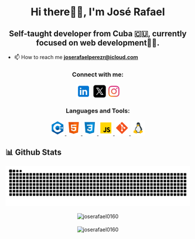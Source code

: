 <h1 align="center">Hi there👋🏻, I'm José Rafael</h1>
<h2 align="center">Self-taught developer from Cuba 🇨🇺, currently focused on web development👨‍💻.</h2>

- 📫 How to reach me **joserafaelperezr@icloud.com**
<h3 align="center">Connect with me:</h3>
<div align="center">
<a href="www.linkedin.com/in/joserafael016" target="blank"><img align="center" src="resources/icon-linkedin.png" alt="jose_rafael016" height="40" /></a>
<a href="https://twitter.com/jose_rafael016" target="blank"><img align="center" src="resources/icon-twitterx.png" alt="jose_rafael016" height="40" /></a>
<a href="https://instagram.com/jose_rafael0160" target="blank"><img align="center" src="resources/icon-instagram.png" alt="jose_rafael0160" height="30"/></a>
</div>

<h3 align="center">Languages and Tools:</h3>
<div align="center"> 
  <a href="https://www.w3schools.com/cpp/" target="_blank" rel="noreferrer"> 
    <img src="resources/icon-cpp.png" alt="cplusplus" width="40" height="40"/> 
  </a> 
  <a href="https://www.w3.org/html/" target="_blank" rel="noreferrer"> 
    <img src="resources/icon-html.png" alt="html5" width="40" height="40"/> 
  </a> 
  <a href="https://www.w3schools.com/css/" target="_blank" rel="noreferrer"> 
    <img src="resources/icon-css.png" alt="css3" width="40" height="40"/> 
  </a>
   <a href="https://developer.mozilla.org/en-US/docs/Web/JavaScript" target="_blank" rel="noreferrer"> 
    <img src="resources/icon-js.png" alt="javascript" width="40" height="40"/> 
  </a> 
  <a href="https://git-scm.com/" target="_blank" rel="noreferrer"> 
    <img src="resources/icon-git.png" alt="git" width="40" height="40"/> 
  </a> 
 
  <a href="https://www.linux.org/" target="_blank" rel="noreferrer"> 
    <img src="resources/icon-linux.png"  alt="linux" width="40" height="40"/> 
  </a> 
</div>

## 📊 Github Stats
<div align="center">
  <img align="center" src="https://github.com/joserafael0160/joserafael0160/blob/output/github-contribution-grid-snake-dark.svg" alt="github contribution grid snake  animation">
  <br>
  <br>
  <img align="center" src="https://github-readme-stats.vercel.app/api?username=joserafael0160&theme=dark&show_icons=true&locale=en" alt="joserafael0160" />
  <br>
  <br>
  <img align="center" src="https://github-readme-stats.vercel.app/api/top-langs?username=joserafael0160&theme=dark&show_icons=true&locale=en&layout=compact" alt="joserafael0160">
</div>






